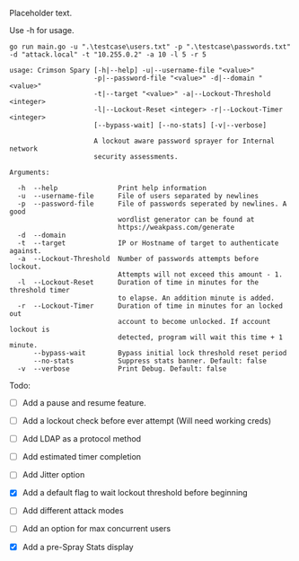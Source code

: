 Placeholder text.

Use -h for usage.

`go run main.go -u ".\testcase\users.txt" -p ".\testcase\passwords.txt" -d "attack.local" -t "10.255.0.2" -a 10 -l 5 -r 5`


```
usage: Crimson Spary [-h|--help] -u|--username-file "<value>"
                     -p|--password-file "<value>" -d|--domain "<value>"
                     -t|--target "<value>" -a|--Lockout-Threshold <integer>
                     -l|--Lockout-Reset <integer> -r|--Lockout-Timer <integer>
                     [--bypass-wait] [--no-stats] [-v|--verbose]

                     A lockout aware password sprayer for Internal network
                     security assessments.

Arguments:

  -h  --help               Print help information
  -u  --username-file      File of users separated by newlines
  -p  --password-file      File of passwords seperated by newlines. A good
                           wordlist generator can be found at
                           https://weakpass.com/generate
  -d  --domain
  -t  --target             IP or Hostname of target to authenticate against.
  -a  --Lockout-Threshold  Number of passwords attempts before lockout.
                           Attempts will not exceed this amount - 1.
  -l  --Lockout-Reset      Duration of time in minutes for the threshold timer
                           to elapse. An addition minute is added.
  -r  --Lockout-Timer      Duration of time in minutes for an locked out
                           account to become unlocked. If account lockout is
                           detected, program will wait this time + 1 minute.
      --bypass-wait        Bypass initial lock threshold reset period
      --no-stats           Suppress stats banner. Default: false
  -v  --verbose            Print Debug. Default: false

```




Todo:
- [ ] Add a pause and resume feature. 
- [ ] Add a lockout check before ever attempt (Will need working creds)
- [ ] Add LDAP as a protocol method
- [ ] Add estimated timer completion
- [ ] Add Jitter option
- [x] Add a default flag to wait lockout threshold before beginning
- [ ] Add different attack modes
- [ ] Add an option for max concurrent users
- [x] Add a pre-Spray Stats display

